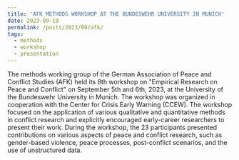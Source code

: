 ```yaml
---
title: 'AFK METHODS WORKSHOP AT THE BUNDESWEHR UNIVERSITY IN MUNICH'
date: 2023-09-19
permalink: /posts/2023/09/afk/
tags:
  - methods
  - workshop
  - presentation
---
```


The methods working group of the German Association of Peace and Conflict Studies (AFK) held its 8th workshop on "Empirical Research on Peace and Conflict" on September 5th and 6th, 2023, at the University of the Bundeswehr University in Munich. The workshop was organized in cooperation with the Center for Crisis Early Warning (CCEW). The workshop focused on the application of various qualitative and quantitative methods in conflict research and explicitly encouraged early-career researchers to present their work. During the workshop, the 23 participants presented contributions on various aspects of peace and conflict research, such as gender-based violence, peace processes, post-conflict scenarios, and the use of unstructured data.
